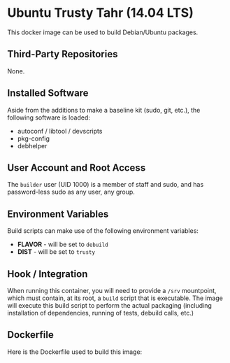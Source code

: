 Ubuntu Trusty Tahr (14.04 LTS)
===================================

This docker image can be used to build Debian/Ubuntu packages.

Third-Party Repositories
------------------------

None.

Installed Software
------------------

Aside from the additions to make a baseline kit (sudo, git, etc.), the following software is loaded:

- autoconf / libtool / devscripts
- pkg-config
- debhelper

User Account and Root Access
----------------------------

The `builder` user (UID 1000) is a member of staff and sudo, and has password-less sudo as any user, any group.

Environment Variables
---------------------

Build scripts can make use of the following environment variables:

- **FLAVOR** - will be set to `debuild`
- **DIST** - will be set to `trusty`

Hook / Integration
------------------

When running this container, you will need to provide a `/srv` mountpoint, which must contain, at its root, a `build` script that is executable.  The image will execute this build script to perform the actual packaging (including installation of dependencies, running of tests, debuild calls, etc.)

Dockerfile
----------

Here is the Dockerfile used to build this image:

<DOCKERFILE>

